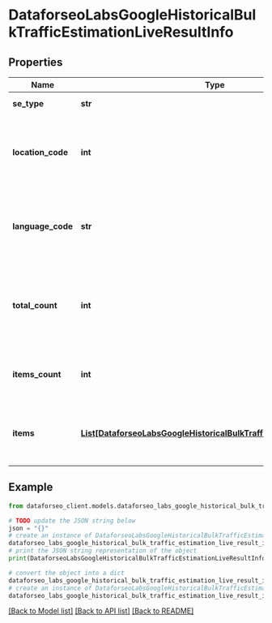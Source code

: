 # DataforseoLabsGoogleHistoricalBulkTrafficEstimationLiveResultInfo


## Properties

Name | Type | Description | Notes
------------ | ------------- | ------------- | -------------
**se_type** | **str** | search engine type | [optional] 
**location_code** | **int** | location code in a POST array if there is no data, then the value is null | [optional] 
**language_code** | **str** | language code in a POST array if there is no data, then the value is null | [optional] 
**total_count** | **int** | total amount of results in our database relevant to your request | [optional] 
**items_count** | **int** | the number of results returned in the items array | [optional] 
**items** | [**List[DataforseoLabsGoogleHistoricalBulkTrafficEstimationLiveItem]**](DataforseoLabsGoogleHistoricalBulkTrafficEstimationLiveItem.md) | array of items with relevant traffic estimation data | [optional] 

## Example

```python
from dataforseo_client.models.dataforseo_labs_google_historical_bulk_traffic_estimation_live_result_info import DataforseoLabsGoogleHistoricalBulkTrafficEstimationLiveResultInfo

# TODO update the JSON string below
json = "{}"
# create an instance of DataforseoLabsGoogleHistoricalBulkTrafficEstimationLiveResultInfo from a JSON string
dataforseo_labs_google_historical_bulk_traffic_estimation_live_result_info_instance = DataforseoLabsGoogleHistoricalBulkTrafficEstimationLiveResultInfo.from_json(json)
# print the JSON string representation of the object
print(DataforseoLabsGoogleHistoricalBulkTrafficEstimationLiveResultInfo.to_json())

# convert the object into a dict
dataforseo_labs_google_historical_bulk_traffic_estimation_live_result_info_dict = dataforseo_labs_google_historical_bulk_traffic_estimation_live_result_info_instance.to_dict()
# create an instance of DataforseoLabsGoogleHistoricalBulkTrafficEstimationLiveResultInfo from a dict
dataforseo_labs_google_historical_bulk_traffic_estimation_live_result_info_from_dict = DataforseoLabsGoogleHistoricalBulkTrafficEstimationLiveResultInfo.from_dict(dataforseo_labs_google_historical_bulk_traffic_estimation_live_result_info_dict)
```
[[Back to Model list]](../README.md#documentation-for-models) [[Back to API list]](../README.md#documentation-for-api-endpoints) [[Back to README]](../README.md)



